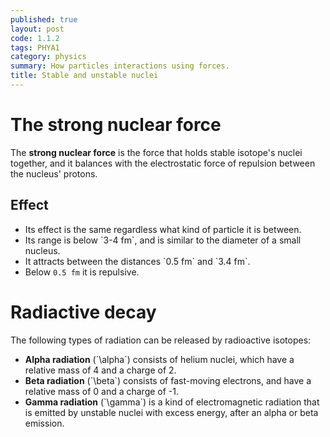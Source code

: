```yaml
---
published: true
layout: post
code: 1.1.2
tags: PHYA1
category: physics
summary: How particles interactions using forces.
title: Stable and unstable nuclei
---
```


# The strong nuclear force
The **strong nuclear force** is the force that holds stable isotope's nuclei together, and it balances with the electrostatic force of repulsion between the nucleus' protons.

## Effect

+ Its effect is the same regardless what kind of particle it is between.
+ Its range is below \`3-4 fm\`, and is similar to the diameter of a small nucleus.
+ It attracts between the distances \`0.5 fm\` and \`3.4 fm\`.
+ Below `0.5 fm` it is repulsive.

# Radiactive decay

The following types of radiation can be released by radioactive isotopes:

+ **Alpha radiation** (\`\alpha\`) consists of helium nuclei, which have a relative mass of 4 and a charge of 2.
+ **Beta radiation** (\`\beta\`) consists of fast-moving electrons, and have a relative mass of 0 and a charge of -1.
+ **Gamma radiation** (\`\gamma\`) is a kind of electromagnetic radiation that is emitted by unstable nuclei with excess energy, after an alpha or beta emission.